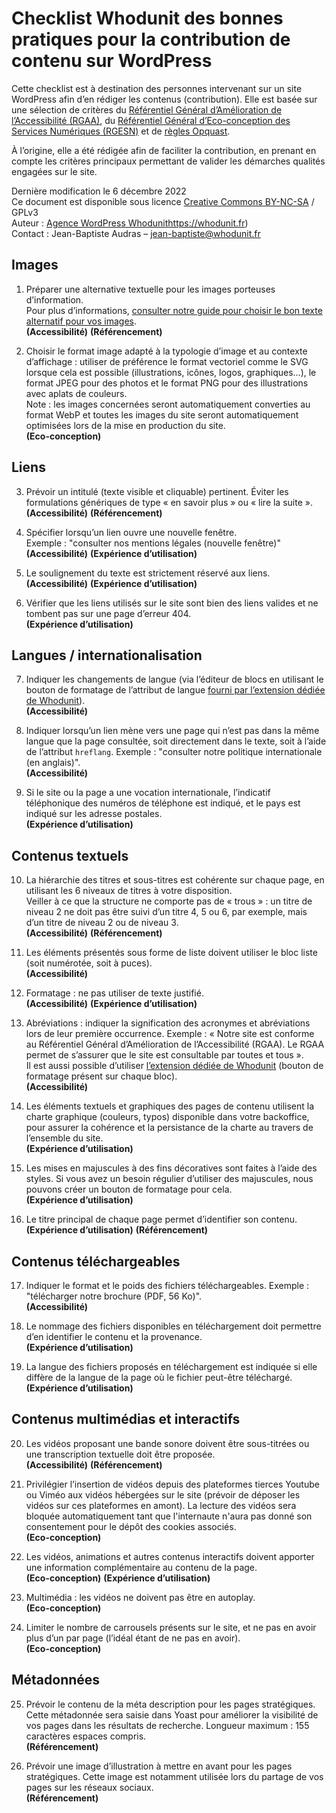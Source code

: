 # Checklist Whodunit des bonnes pratiques pour la contribution de contenu sur WordPress

Cette checklist est à destination des personnes intervenant sur un site WordPress afin d’en rédiger les contenus (contribution). Elle est basée sur une sélection de critères du [Référentiel Général d’Amélioration de l’Accessibilité (RGAA)](https://accessibilite.numerique.gouv.fr/), du [Référentiel Général d’Eco-conception des Services Numériques (RGESN)](https://ecoresponsable.numerique.gouv.fr/publications/referentiel-general-ecoconception/) et de [règles Opquast](https://checklists.opquast.com/fr/assurance-qualite-web/).

À l’origine, elle a été rédigée afin de faciliter la contribution, en prenant en compte les critères principaux permettant de valider les démarches qualités engagées sur le site.

Dernière modification le 6 décembre 2022  
Ce document est disponible sous licence [Creative Commons BY-NC-SA](https://creativecommons.org/licenses/by-nc-sa/4.0/deed.fr) / GPLv3  
Auteur : [Agence WordPress Whodunit]()https://whodunit.fr)  
Contact : Jean-Baptiste Audras – <jean-baptiste@whodunit.fr>  

## Images

1. Préparer une alternative textuelle pour les images porteuses d’information.  
Pour plus d’informations, [consulter notre guide pour choisir le bon texte alternatif pour vos images](https://www.whodunit.fr/comment-choisir-le-texte-alternatif-de-vos-images-sur-wordpress/).  
__(Accessibilité)__ __(Référencement)__

2. Choisir le format image adapté à la typologie d’image et au contexte d’affichage : utiliser de préférence le format vectoriel comme le SVG lorsque cela est possible (illustrations, icônes, logos, graphiques...), le format JPEG pour des photos et le format PNG pour des illustrations avec aplats de couleurs.  
Note : les images concernées seront automatiquement converties au format WebP et toutes les images du site seront automatiquement optimisées lors de la mise en production du site.  
__(Eco-conception)__

## Liens

3. Prévoir un intitulé (texte visible et cliquable) pertinent. Éviter les formulations génériques de type « en savoir plus » ou « lire la suite ».
__(Accessibilité)__ __(Référencement)__

4. Spécifier lorsqu’un lien ouvre une nouvelle fenêtre.  
Exemple : "consulter nos mentions légales (nouvelle fenêtre)"  
__(Accessibilité)__ __(Expérience d’utilisation)__

5. Le soulignement du texte est strictement réservé aux liens.  
__(Accessibilité)__ __(Expérience d’utilisation)__  

6. Vérifier que les liens utilisés sur le site sont bien des liens valides et ne tombent pas sur une page d’erreur 404.  
__(Expérience d’utilisation)__

## Langues / internationalisation

7. Indiquer les changements de langue (via l’éditeur de blocs en utilisant le bouton de formatage de l’attribut de langue [fourni par l’extension dédiée de Whodunit](https://fr.wordpress.org/plugins/lang-attribute/)).  
__(Accessibilité)__

8. Indiquer lorsqu’un lien mène vers une page qui n’est pas dans la même langue que la page consultée, soit directement dans le texte, soit à l’aide de l’attribut `hreflang`. Exemple : "consulter notre politique internationale (en anglais)".  
__(Accessibilité)__  

9. Si le site ou la page a une vocation internationale, l’indicatif téléphonique des numéros de téléphone est indiqué, et le pays est indiqué sur les adresse postales.  
__(Expérience d’utilisation)__

## Contenus textuels

10. La hiérarchie des titres et sous-titres est cohérente sur chaque page, en utilisant les 6 niveaux de titres à votre disposition.  
Veiller à ce que la structure ne comporte pas de « trous » : un titre de niveau 2 ne doit pas être suivi d’un titre 4, 5 ou 6, par exemple, mais d’un titre de niveau 2 ou de niveau 3.  
__(Accessibilité)__ __(Référencement)__

11. Les éléments présentés sous forme de liste doivent utiliser le bloc liste (soit numérotée, soit à puces).  
__(Accessibilité)__

12. Formatage : ne pas utiliser de texte justifié.  
__(Accessibilité)__ __(Expérience d’utilisation)__

13. Abréviations : indiquer la signification des acronymes et abréviations lors de leur première occurrence. Exemple : « Notre site est conforme au Référentiel Général d’Amélioration de l’Accessibilité (RGAA). Le RGAA permet de s’assurer que le site est consultable par toutes et tous ».  
Il est aussi possible d’utiliser [l’extension dédiée de Whodunit](https://fr.wordpress.org/plugins/abbreviation-button-for-the-block-editor/) (bouton de formatage présent sur chaque bloc).  
__(Accessibilité)__

14. Les éléments textuels et graphiques des pages de contenu utilisent la charte graphique (couleurs, typos) disponible dans votre backoffice, pour assurer la cohérence et la persistance de la charte au travers de l’ensemble du site.  
__(Expérience d’utilisation)__

15. Les mises en majuscules à des fins décoratives sont faites à l’aide des styles. Si vous avez un besoin régulier d’utiliser des majuscules, nous pouvons créer un bouton de formatage pour cela.  
__(Expérience d’utilisation)__

16. Le titre principal de chaque page permet d’identifier son contenu.  
__(Expérience d’utilisation)__ __(Référencement)__

## Contenus téléchargeables

17. Indiquer le format et le poids des fichiers téléchargeables. Exemple : "télécharger notre brochure (PDF, 56 Ko)".  
__(Accessibilité)__

18. Le nommage des fichiers disponibles en téléchargement doit permettre d’en identifier le contenu et la provenance.  
__(Expérience d’utilisation)__

19. La langue des fichiers proposés en téléchargement est indiquée si elle diffère de la langue de la page où le fichier peut-être téléchargé.  
__(Expérience d’utilisation)__

## Contenus multimédias et interactifs

20. Les vidéos proposant une bande sonore doivent être sous-titrées ou une transcription textuelle doit être proposée.  
__(Accessibilité)__ __(Référencement)__

21. Privilégier l’insertion de vidéos depuis des plateformes tierces Youtube ou Viméo aux vidéos hébergées sur le site (prévoir de déposer les vidéos sur ces plateformes en amont). La lecture des vidéos sera bloquée automatiquement tant que l'internaute n'aura pas donné son consentement pour le dépôt des cookies associés.  
__(Eco-conception)__

22. Les vidéos, animations et autres contenus interactifs doivent apporter une information complémentaire au contenu de la page.  
__(Eco-conception)__ __(Expérience d’utilisation)__

23. Multimédia : les vidéos ne doivent pas être en autoplay.  
__(Eco-conception)__

24. Limiter le nombre de carrousels présents sur le site, et ne pas en avoir plus d’un par page (l’idéal étant de ne pas en avoir).  
__(Eco-conception)__

## Métadonnées

25. Prévoir le contenu de la méta description pour les pages stratégiques. Cette métadonnée sera saisie dans Yoast pour améliorer la visibilité de vos pages dans les résultats de recherche. Longueur maximum : 155 caractères espaces compris.  
__(Référencement)__

26. Prévoir une image d’illustration à mettre en avant pour les pages stratégiques. Cette image est notamment utilisée lors du partage de vos pages sur les réseaux sociaux.  
__(Référencement)__
